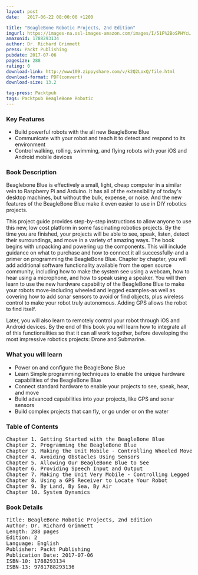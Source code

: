 ```yaml
---
layout: post
date:   2017-06-22 08:00:00 +1200

title: "BeagleBone Robotic Projects, 2nd Edition"
imgurl: https://images-na.ssl-images-amazon.com/images/I/51F%2BoSPHYcL._SL200_.jpg
amazonid: 1788293134
author: Dr. Richard Grimmett
press: Packt Publishing
pubdate: 2017-07-06
pagesize: 288
rating: 0
download-link: http://www109.zippyshare.com/v/k2Q2LoxQ/file.html
download-format: PDF(convert)
download-size: 13.2

tag-press: Packtpub
tags: Packtpub BeagleBone Robotic
---
```


### Key Features

- Build powerful robots with the all new BeagleBone Blue
- Communicate with your robot and teach it to detect and respond to its environment
- Control walking, rolling, swimming, and flying robots with your iOS and Android mobile devices

### Book Description

Beaglebone Blue is effectively a small, light, cheap computer in a similar vein to Raspberry Pi and Arduino. It has all of the extensibility of today's desktop machines, but without the bulk, expense, or noise. And the new features of the BeagleBone Blue make it even easier to use in DIY robotics projects.

This project guide provides step-by-step instructions to allow anyone to use this new, low cost platform in some fascinating robotics projects. By the time you are finished, your projects will be able to see, speak, listen, detect their surroundings, and move in a variety of amazing ways. The book begins with unpacking and powering up the components. This will include guidance on what to purchase and how to connect it all successfully-and a primer on programming the BeagleBone Blue. Chapter by chapter, you will add additional software functionality available from the open source community, including how to make the system see using a webcam, how to hear using a microphone, and how to speak using a speaker. You will then learn to use the new hardware capability of the BeagleBone Blue to make your robots move-including wheeled and legged examples-as well as covering how to add sonar sensors to avoid or find objects, plus wireless control to make your robot truly autonomous. Adding GPS allows the robot to find itself.

Later, you will also learn to remotely control your robot through iOS and Android devices. By the end of this book you will learn how to integrate all of this functionalities so that it can all work together, before developing the most impressive robotics projects: Drone and Submarine.

### What you will learn

- Power on and configure the BeagleBone Blue
- Learn Simple programming techniques to enable the unique hardware capabilities of the BeagleBone Blue
- Connect standard hardware to enable your projects to see, speak, hear, and move
- Build advanced capabilities into your projects, like GPS and sonar sensors
- Build complex projects that can fly, or go under or on the water

### Table of Contents
<pre>
Chapter 1. Getting Started with the BeagleBone Blue
Chapter 2. Programming the BeagleBone Blue
Chapter 3. Making the Unit Mobile - Controlling Wheeled Movement
Chapter 4. Avoiding Obstacles Using Sensors
Chapter 5. Allowing Our BeagleBone Blue to See
Chapter 6. Providing Speech Input and Output
Chapter 7. Making the Unit Very Mobile - Controlling Legged Movement
Chapter 8. Using a GPS Receiver to Locate Your Robot
Chapter 9. By Land, By Sea, By Air
Chapter 10. System Dynamics
</pre>

### Book Details
<pre>
Title: BeagleBone Robotic Projects, 2nd Edition
Author: Dr. Richard Grimmett
Length: 288 pages
Edition: 2
Language: English
Publisher: Packt Publishing
Publication Date: 2017-07-06
ISBN-10: 1788293134
ISBN-13: 9781788293136
</pre>
